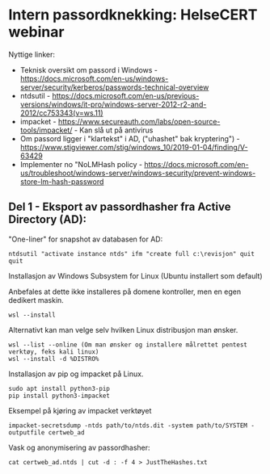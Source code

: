 # Intern passordknekking: HelseCERT webinar

Nyttige linker:
- Teknisk oversikt om passord i Windows - https://docs.microsoft.com/en-us/windows-server/security/kerberos/passwords-technical-overview
- ntdsutil - https://docs.microsoft.com/en-us/previous-versions/windows/it-pro/windows-server-2012-r2-and-2012/cc753343(v=ws.11)
- impacket - https://www.secureauth.com/labs/open-source-tools/impacket/ - Kan slå ut på antivirus
- Om passord ligger i "klartekst" i AD, ("uhashet" bak kryptering") - https://www.stigviewer.com/stig/windows_10/2019-01-04/finding/V-63429
- Implementer no "NoLMHash policy - https://docs.microsoft.com/en-us/troubleshoot/windows-server/windows-security/prevent-windows-store-lm-hash-password


Del 1 - Eksport av passordhasher fra Active Directory (AD):
------

"One-liner" for snapshot av databasen for AD:
```
ntdsutil "activate instance ntds" ifm "create full c:\revisjon" quit quit
```
Installasjon av Windows Subsystem for Linux (Ubuntu installert som default)

Anbefales at dette ikke installeres på domene kontroller, men en egen dedikert maskin.
```
wsl --install
```
Alternativt kan man velge selv hvilken Linux distribusjon man ønsker.
```
wsl --list --online (Om man ønsker og installere målrettet pentest verktøy, feks kali linux)
wsl --install -d %DISTRO%
```
Installasjon av pip og impacket på Linux.
```
sudo apt install python3-pip
pip install python3-impacket
```
Eksempel på kjøring av impacket verktøyet
```
impacket-secretsdump -ntds path/to/ntds.dit -system path/to/SYSTEM -outputfile certweb_ad
```
Vask og anonymisering av passordhasher:
```
cat certweb_ad.ntds | cut -d : -f 4 > JustTheHashes.txt
```
